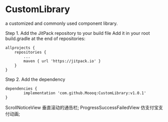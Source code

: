 # CustomLibrary
a customized and commonly used component library.

Step 1. Add the JitPack repository to your build file
Add it in your root build.gradle at the end of repositories:

	allprojects {
		repositories {
			...
			maven { url 'https://jitpack.io' }
		}
	}
Step 2. Add the dependency

	dependencies {
	        implementation 'com.github.Moooq:CustomLibrary:v1.0.1'
	}
  
  ScrollNoticeView 垂直滚动的通告栏;
  ProgressSuccessFailedView 仿支付宝支付动画;
